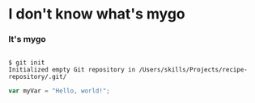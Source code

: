 # I don't know what's mygo
### It's mygo
```![Image of my school](http://mms.tjmu.edu.cn/__local/9/A6/64/4ECF4D5B5CA38A4B36B248BA634_70025D79_20871.jpg)
```
```
$ git init
Initialized empty Git repository in /Users/skills/Projects/recipe-repository/.git/
```
``` javascript
var myVar = "Hello, world!";
```
